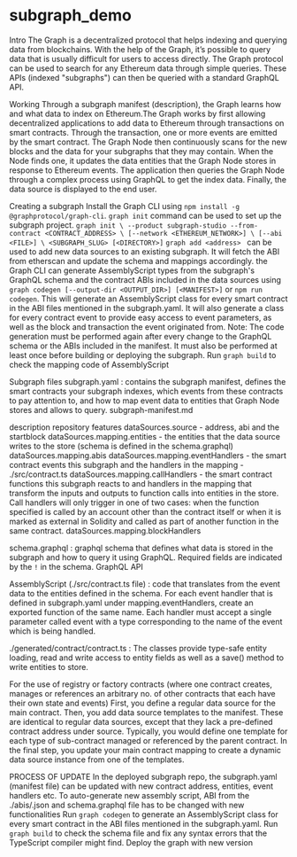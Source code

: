 # subgraph_demo



Intro
The Graph is a decentralized protocol that helps indexing and querying data from blockchains. With the help of the Graph, it’s possible to query data that is usually difficult for users to access directly. The Graph protocol can be used to search for any Ethereum data through simple queries. These APIs (indexed "subgraphs") can then be queried with a standard GraphQL API.

Working
Through a subgraph manifest (description), the Graph learns how and what data to index on Ethereum.The Graph works by first allowing decentralized applications to add data to Ethereum through transactions on smart contracts. Through the transaction, one or more events are emitted by the smart contract. The Graph Node then continuously scans for the new blocks and the data for your subgraphs that they may contain. When the Node finds one, it updates the data entities that the Graph Node stores in response to Ethereum events. The application then queries the Graph Node through a complex process using GraphQL to get the index data. Finally, the data source is displayed to the end user.

Creating a subgraph 
Install the Graph CLI using `npm install -g @graphprotocol/graph-cli`. `graph init` command can be used to set up the subgraph project.
`graph init \
  --product subgraph-studio
  --from-contract <CONTRACT_ADDRESS> \
  [--network <ETHEREUM_NETWORK>] \
  [--abi <FILE>] \
  <SUBGRAPH_SLUG> [<DIRECTORY>]`
`graph add <address> ` can be used to add new data sources to an existing subgraph. It will fetch the ABI from etherscan and update the schema and mappings accordingly.
the Graph CLI can generate AssemblyScript types from the subgraph's GraphQL schema and the contract ABIs included in the data sources using `graph codegen [--output-dir <OUTPUT_DIR>] [<MANIFEST>]` or `npm run codegen`. This will generate an AssemblyScript class for every smart contract in the ABI files mentioned in the subgraph.yaml.  It will also generate a class for every contract event to provide easy access to event parameters, as well as the block and transaction the event originated from.
Note: The code generation must be performed again after every change to the GraphQL schema or the ABIs included in the manifest. It must also be performed at least once before building or deploying the subgraph.
Run `graph build` to check the mapping code of AssemblyScript



Subgraph files
subgraph.yaml : contains the subgraph manifest, defines the smart contracts your subgraph indexes, which events from these contracts to pay attention to, and how to map event data to entities that Graph Node stores and allows to query.
subgraph-manifest.md

description 
repository
features
dataSources.source - address, abi and the startblock
dataSources.mapping.entities - the entities that the data source writes to the store (schema is defined in the schema.graphql)
dataSources.mapping.abis
dataSources.mapping.eventHandlers - the smart contract events this subgraph and the handlers in the mapping - ./src/contract.ts
dataSources.mapping.callHandlers - the smart contract functions this subgraph reacts to and handlers in the mapping that transform the inputs and outputs to function calls into entities in the store. Call handlers will only trigger in one of two cases: when the function specified is called by an account other than the contract itself or when it is marked as external in Solidity and called as part of another function in the same contract.
dataSources.mapping.blockHandlers 

schema.graphql : graphql schema that defines what data is stored in the subgraph and  how to query it using GraphQL. Required fields are indicated by the `!` in the schema.
GraphQL API


AssemblyScript (./src/contract.ts file) : code that translates from the event data to the entities defined in the schema. 
For each event handler that is defined in subgraph.yaml under mapping.eventHandlers, create an exported function of the same name. Each handler must accept a single parameter called event with a type corresponding to the name of the event which is being handled.

./generated/contract/contract.ts : The classes provide type-safe entity loading, read and write access to entity fields as well as a save() method to write entities to store. 


For the use of registry or factory contracts 
(where one contract creates, manages or references an arbitrary no. of other contracts that each have their own state and events)
First, you define a regular data source for the main contract.
Then, you add data source templates to the manifest. These are identical to regular data sources, except that they lack a pre-defined contract address under source. Typically, you would define one template for each type of sub-contract managed or referenced by the parent contract.
In the final step, you update your main contract mapping to create a dynamic data source instance from one of the templates.


PROCESS OF UPDATE
In the deployed subgraph repo, the subgraph.yaml (manifest file) can be updated with new contract address, entities, event handlers etc. 
To auto-generate new assembly script, ABI from the ./abis/<contract>.json and schema.graphql file has to be changed with new functionalities 
Run `graph codegen` to generate an AssemblyScript class for every smart contract in the ABI files mentioned in the subgraph.yaml.
Run `graph build` to check the schema file and fix any syntax errors that the TypeScript compiler might find.
Deploy the graph with new version
